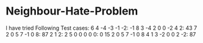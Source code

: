 # Neighbour-Hate-Problem

I have tried Following Test cases:
6
4
-4 -3 -1 -2: -1
8
3 -4 2 0 0 -2 4 2: 43
7
2 0 5 7 -1 0 8: 87
2
1 2: 2
5
0 0 0 0 0: 0
15
2 0 5 7 -1 0 8 4 1 3 -2 0 0 2 -2: 87
